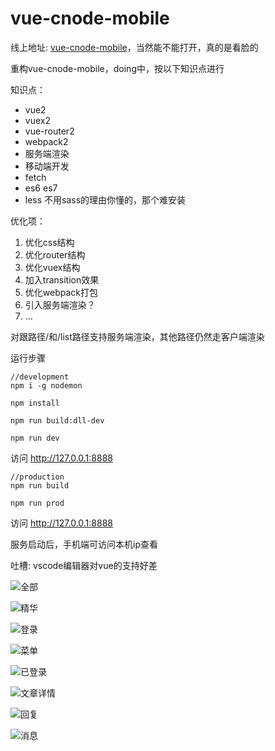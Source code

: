 # vue-cnode-mobile

线上地址: [vue-cnode-mobile](https://soulcm.github.io/vue-cnode-mobile/)，当然能不能打开，真的是看脸的

重构vue-cnode-mobile，doing中，按以下知识点进行

知识点：
* vue2
* vuex2
* vue-router2
* webpack2
* 服务端渲染
* 移动端开发
* fetch
* es6 es7
* less 不用sass的理由你懂的，那个难安装

优化项：
1. 优化css结构
2. 优化router结构
3. 优化vuex结构
4. 加入transition效果
5. 优化webpack打包
5. 引入服务端渲染？
6. ...

对跟路径/和/list路径支持服务端渲染，其他路径仍然走客户端渲染

运行步骤

```
//development
npm i -g nodemon

npm install

npm run build:dll-dev

npm run dev
```

访问 http://127.0.0.1:8888

```
//production
npm run build

npm run prod
```
访问 http://127.0.0.1:8888

服务启动后，手机端可访问本机ip查看


吐槽: vscode编辑器对vue的支持好差


![全部](./snapshoot/all.jpg)

![精华](./snapshoot/good.jpg)

![登录](./snapshoot/login.jpg)

![菜单](./snapshoot/menu.jpg)

![已登录](./snapshoot/islogin.jpg)

![文章详情](./snapshoot/topic.jpg)

![回复](./snapshoot/reply.jpg)

![消息](./snapshoot/message.jpg)
